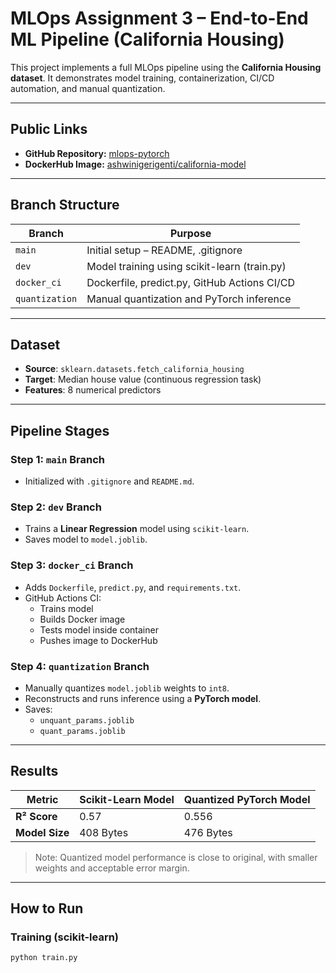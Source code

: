 # MLOps Assignment 3 – End-to-End ML Pipeline (California Housing)

This project implements a full MLOps pipeline using the **California Housing dataset**. It demonstrates model training, containerization, CI/CD automation, and manual quantization.

---

## Public Links

- **GitHub Repository:** [mlops-pytorch](https://github.com/Ashwini-Gerigenti/mlops-pytorch)
- **DockerHub Image:** [ashwinigerigenti/california-model](https://hub.docker.com/repository/docker/ashwinigerigenti/california-model)

---

## Branch Structure

| Branch         | Purpose                                           |
|----------------|---------------------------------------------------|
| `main`         | Initial setup – README, .gitignore               |
| `dev`          | Model training using scikit-learn (train.py)     |
| `docker_ci`    | Dockerfile, predict.py, GitHub Actions CI/CD     |
| `quantization` | Manual quantization and PyTorch inference        |

---

## Dataset

- **Source**: `sklearn.datasets.fetch_california_housing`
- **Target**: Median house value (continuous regression task)
- **Features**: 8 numerical predictors

---

## Pipeline Stages

### Step 1: `main` Branch
- Initialized with `.gitignore` and `README.md`.

### Step 2: `dev` Branch
- Trains a **Linear Regression** model using `scikit-learn`.
- Saves model to `model.joblib`.

### Step 3: `docker_ci` Branch
- Adds `Dockerfile`, `predict.py`, and `requirements.txt`.
- GitHub Actions CI:
  - Trains model
  - Builds Docker image
  - Tests model inside container
  - Pushes image to DockerHub

### Step 4: `quantization` Branch
- Manually quantizes `model.joblib` weights to `int8`.
- Reconstructs and runs inference using a **PyTorch model**.
- Saves:
  - `unquant_params.joblib`
  - `quant_params.joblib`

---

## Results

| Metric         | Scikit-Learn Model | Quantized PyTorch Model |
|----------------|--------------------|-------------------------|
| **R² Score**   | 0.57               | 0.556                   |
| **Model Size** | 408 Bytes          | 476 Bytes               |

> Note: Quantized model performance is close to original, with smaller weights and acceptable error margin.

---

## How to Run

### Training (scikit-learn)
```bash
python train.py
